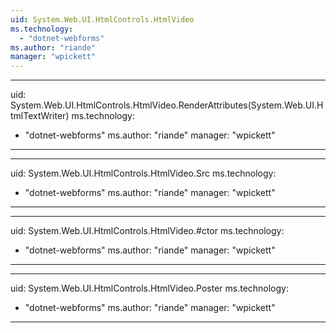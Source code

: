 ```yaml
---
uid: System.Web.UI.HtmlControls.HtmlVideo
ms.technology: 
  - "dotnet-webforms"
ms.author: "riande"
manager: "wpickett"
---
```


---
uid: System.Web.UI.HtmlControls.HtmlVideo.RenderAttributes(System.Web.UI.HtmlTextWriter)
ms.technology: 
  - "dotnet-webforms"
ms.author: "riande"
manager: "wpickett"
---

---
uid: System.Web.UI.HtmlControls.HtmlVideo.Src
ms.technology: 
  - "dotnet-webforms"
ms.author: "riande"
manager: "wpickett"
---

---
uid: System.Web.UI.HtmlControls.HtmlVideo.#ctor
ms.technology: 
  - "dotnet-webforms"
ms.author: "riande"
manager: "wpickett"
---

---
uid: System.Web.UI.HtmlControls.HtmlVideo.Poster
ms.technology: 
  - "dotnet-webforms"
ms.author: "riande"
manager: "wpickett"
---
